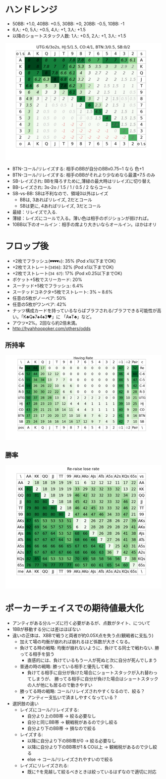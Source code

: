 # ハンドレンジ
- 50BB: +1.0, 40BB: +0.5, 30BB: +0, 20BB: -0.5, 10BB: -1
- 6人: +0, 5人: +0.5, 4人: +1, 3人: +1.5
- 以降のショートスタック人数: 1人: +0.5, 2人: +1, 3人: +1.5

![](./docs/seat.png)

- BTN-コール/リレイズする: 相手のBBが自分のBBx0.75~1 なら 色+1
- BTN-コール/リレイズする: 相手のBBがそれより少なめなら最濃+7.5 のみ
- SB-レイズされ: BBを降ろすために,薄緑の最大時はリレイズに切り替え
- BB-レイズされ: 3s-2o / 1.5 / 1 / 0.5 / 2 ならコール
- SB-vs-BB: SBは不利なので、領域0以外はレイズ
  - BBは, 3あればリレイズ, 2だとコール
  - SBは更に, 4あればリレイズ, 3だとコール
- 最緑：リレイズで入る.
- 薄緑：レイズにコールで入る。薄い色は相手のポジションが弱ければ。
- 10BB以下のオールイン：相手の席より大きいならオールイン。ほかはオリ

# フロップ後

- +2枚でフラッシュ(`♥♥♥♥x`): 35% (Pod x1以下までOK)
- +2枚でストレート(`3456`): 32% (Pod x1以下までOK)
- +2枚でストレート(`34 67`): 17% (Pod x0.25以下までOK)
- ポケット+5枚でスリーカード: 20%
- スーテッド+5枚でフラッシュ: 6.4%
- スーテッドコネクタ+5枚でストレート: 3% ~ 8.6%
- 任意の5枚がノーペア: 50%
- 任意の5枚がワンペア: 42%
- ナッツ構成カードを持っているならばブラフされる/ブラフできる可能性が高い。「K♣︎Q♠︎7♠︎4♠︎3❤︎」に 「A♠︎T♣︎」など。
- アウツ*2%。2回なら約2倍未満。
- http://hyahhoopoker.com/others/odds

## 所持率

![](./docs/card_rate.png)


## 勝率

![](./docs/reraise-lose.png)


# ポーカーチェイスでの期待値最大化
- アンティがある分ルーズに行く必要があるが、点数がタイト、について
- 1BBが移動する分には差はほぼない
- 違いの正体は、XBBで戦うと両者が約0.05X点を失う点(観戦者に支払う)
  - 加えて場の均衡が崩れれば崩れるほど係数が大きくなる。
  - 負けてる時の戦略: 均衡が崩れないように、負けてる同士で戦わない. 勝ってる相手を狙う
    - 直感的には、負けているもう一人が死ぬと次に自分が死んでしまう
  - 普通の時の戦略: 勝っている相手と優先して戦う.
    - 負けてる相手に自分が負けた場合にショートスタックが入れ替わってしまうが、
      勝ってる相手に自分が負けた場合はショートスタックの人が他にも居るので動きやすい
  - 勝ってる時の戦略: コール/リレイズされやすくなるので、絞る？
    - アンティー支払いで済ましやすくなっている ?
- 選択肢の違い
  - レイズにコール/リレイズする:
    - 自分より上のBB帯 -> 絞る必要なし
    - 自分と同じBB帯 -> 観戦税があるので少し絞る
    - 自分より下のBB帯 -> 損なので絞る
  - レイズする:
    - 以降に自分より下のBB帯が0 -> 絞る必要なし
    - 以降に自分より下のBB帯が1 & CO以上 -> 観戦税があるので少し絞る
    - else -> コール/リレイズされやすいので絞る
  - レイズにリレイズされる:
    - 既に↑を見越して絞るべきときは絞っているはずなので適切に対応
